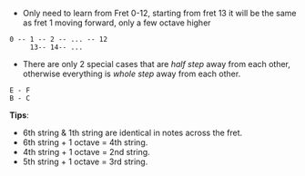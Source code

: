 - Only need to learn from Fret 0-12, starting from fret 13 it will be the same as fret 1 moving forward, only a few octave higher

```
0 -- 1 -- 2 -- ... -- 12
     13-- 14-- ...
```

- There are only 2 special cases that are *half step* away from each other, otherwise everything is *whole step* away from each other.
```
E - F
B - C
```

**Tips**:
- 6th string & 1th string are identical in notes across the fret.
- 6th string + 1 octave = 4th string.
-  4th string + 1 octave = 2nd string.
-  5th string + 1 octave = 3rd string.
                                                                                                                                                                                                                                                                                                                                                                                                                                                                                                                                                                                                                                                                                                                                                                                                                                                                                                                                                                                                                                                                                                                                                                                                                                                                                                                                                                                                                                                                                                                              